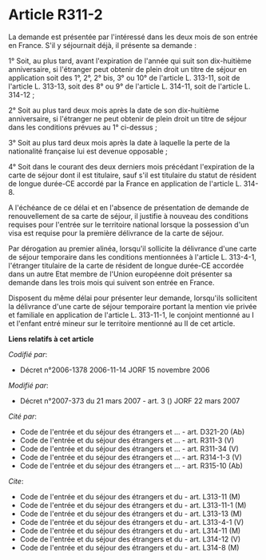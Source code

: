 # Article R311-2

La demande est présentée par l'intéressé dans les deux mois de son entrée en France. S'il y séjournait déjà, il présente sa
demande :

1° Soit, au plus tard, avant l'expiration de l'année qui suit son dix-huitième anniversaire, si l'étranger peut obtenir de
plein droit un titre de séjour en application soit des 1°, 2°, 2° bis, 3° ou 10° de l'article L. 313-11, soit de l'article L.
313-13, soit des 8° ou 9° de l'article L. 314-11, soit de l'article L. 314-12 ;

2° Soit au plus tard deux mois après la date de son dix-huitième anniversaire, si l'étranger ne peut obtenir de plein droit
un titre de séjour dans les conditions prévues au 1° ci-dessus ;

3° Soit au plus tard deux mois après la date à laquelle la perte de la nationalité française lui est devenue opposable ;

4° Soit dans le courant des deux derniers mois précédant l'expiration de la carte de séjour dont il est titulaire, sauf s'il
est titulaire du statut de résident de longue durée-CE accordé par la France en application de l'article L. 314-8.

A l'échéance de ce délai et en l'absence de présentation de demande de renouvellement de sa carte de séjour, il justifie à
nouveau des conditions requises pour l'entrée sur le territoire national lorsque la possession d'un visa est requise pour la
première délivrance de la carte de séjour.

Par dérogation au premier alinéa, lorsqu'il sollicite la délivrance d'une carte de séjour temporaire dans les conditions
mentionnées à l'article L. 313-4-1, l'étranger titulaire de la carte de résident de longue durée-CE accordée dans un autre
Etat membre de l'Union européenne doit présenter sa demande dans les trois mois qui suivent son entrée en France.

Disposent du même délai pour présenter leur demande, lorsqu'ils sollicitent la délivrance d'une carte de séjour temporaire
portant la mention vie privée et familiale en application de l'article L. 313-11-1, le conjoint mentionné au I et l'enfant
entré mineur sur le territoire mentionné au II de cet article.

**Liens relatifs à cet article**

_Codifié par_:

  - Décret n°2006-1378 2006-11-14 JORF 15 novembre 2006

_Modifié par_:

  - Décret n°2007-373 du 21 mars 2007 - art. 3 () JORF 22 mars 2007

_Cité par_:

  - Code de l'entrée et du séjour des étrangers et ... - art. D321-20 (Ab)
  - Code de l'entrée et du séjour des étrangers et ... - art. R311-3 (V)
  - Code de l'entrée et du séjour des étrangers et ... - art. R311-34 (V)
  - Code de l'entrée et du séjour des étrangers et ... - art. R314-1-3 (V)
  - Code de l'entrée et du séjour des étrangers et ... - art. R315-10 (Ab)

_Cite_:

  - Code de l'entrée et du séjour des étrangers et du  - art. L313-11 (M)
  - Code de l'entrée et du séjour des étrangers et du  - art. L313-11-1 (M)
  - Code de l'entrée et du séjour des étrangers et du  - art. L313-13 (M)
  - Code de l'entrée et du séjour des étrangers et du  - art. L313-4-1 (V)
  - Code de l'entrée et du séjour des étrangers et du  - art. L314-11 (M)
  - Code de l'entrée et du séjour des étrangers et du  - art. L314-12 (V)
  - Code de l'entrée et du séjour des étrangers et du  - art. L314-8 (M)
